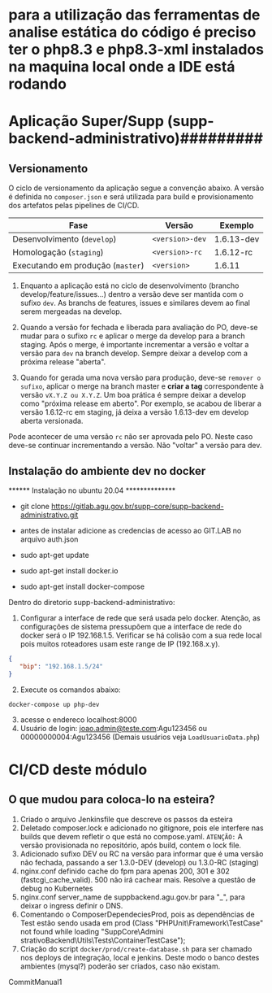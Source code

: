 # para a utilização das ferramentas de analise estática do código é preciso ter o php8.3 e php8.3-xml instalados na maquina local onde a IDE está rodando

# Aplicação Super/Supp (supp-backend-administrativo)#########
## Versionamento
O ciclo de versionamento da aplicação segue a convenção abaixo. A versão é definida no ``composer.json`` e será utilizada para build e provisionamento dos artefatos pelas pipelines de CI/CD.

| Fase                            | Versão            | Exemplo   |
|---------------------------------|-------------------|-----------|
| Desenvolvimento (``develop``)       | ``<version>-dev`` | 1.6.13-dev |
| Homologação (``staging``)           | ``<version>-rc``  | 1.6.12-rc  |
| Executando em produção (``master``) | ``<version>``     | 1.6.11    |


1. Enquanto a aplicação está no ciclo de desenvolvimento (brancho develop/feature/issues...) dentro a versão deve ser mantida com o sufixo ``dev``. As branchs de features, issues e similares devem ao final serem mergeadas na develop.

2. Quando a versão for fechada e liberada para avaliação do PO, deve-se mudar para o sufixo ``rc`` e aplicar o merge da develop para a branch staging. Após o merge, é importante incrementar a versão e voltar a versão para ``dev`` na branch develop. Sempre deixar a develop com a próxima release "aberta".

3. Quando for gerada uma nova versão para produção, deve-se ``remover o sufixo``, aplicar o merge na branch master e **criar a tag** correspondente à versão ``vX.Y.Z ou X.Y.Z``. Um boa prática é sempre deixar a develop como "próxima release em aberto". Por exemplo, se acabou de liberar a versão 1.6.12-rc em staging, já deixa a versão 1.6.13-dev em develop aberta versionada. 

Pode acontecer de uma versão ``rc`` não ser aprovada pelo PO. Neste caso deve-se continuar incrementando a versão. Não "voltar" a versão para dev.

## Instalação do ambiente dev no docker

****** Instalação no ubuntu 20.04 **************

 - git clone https://gitlab.agu.gov.br/supp-core/supp-backend-administrativo.git
 
 - antes de instalar adicione as credencias de acesso ao GIT.LAB no arquivo auth.json
 
 - sudo apt-get update
 - sudo apt-get install docker.io
 - sudo apt-get install docker-compose


Dentro do diretorio supp-backend-administrativo:
 1) Configurar a interface de rede que será usada pelo docker. Atenção, as configurações de sistema pressupõem que a interface de rede do docker será o IP 192.168.1.5. Verificar se há colisão com a sua rede local pois muitos roteadores usam este range de IP (192.168.x.y).
 ```json
 {
	"bip": "192.168.1.5/24"
 }
 ``` 
 2) Execute os comandos abaixo:
 ```shell
 docker-compose up php-dev
 ```
 3) acesse o endereco localhost:8000
 4) Usuário de login: joao.admin@teste.com:Agu123456 ou 00000000004:Agu123456 (Demais usuários veja ```LoadUsuarioData.php```)

# CI/CD deste módulo

## O que mudou para coloca-lo na esteira?
1) Criado o arquivo Jenkinsfile que descreve os passos da esteira
2) Deletado composer.lock e adicionado no gitignore, pois ele interfere nas builds que devem refletir o que está no compose.yaml. ``ATENÇÃO:`` A versão provisionada no repositório, após build, contem o lock file.
3) Adicionado sufixo DEV ou RC na versão para informar que é uma versão não fechada, passando a ser 1.3.0-DEV (develop) ou 1.3.0-RC (staging)
4) nginx.conf definido cache do fpm para apenas 200, 301 e 302 (fastcgi_cache_valid). 500 não irá cachear mais. Resolve a questão de debug no Kubernetes
5) nginx.conf server_name de suppbackend.agu.gov.br para "_", para deixar o ingress definir o DNS.
6) Comentando o ComposerDependeciesProd, pois as dependências de Test estão sendo usada em prod (Class "PHPUnit\Framework\TestCase" not found while loading "SuppCore\Admini strativoBackend\Utils\Tests\ContainerTestCase");
7) Criação do script ```docker/prod/create-database.sh``` para ser chamado nos deploys de integração, local e jenkins. Deste modo o banco destes ambientes (mysql?) poderão ser criados, caso não existam.


CommitManual1